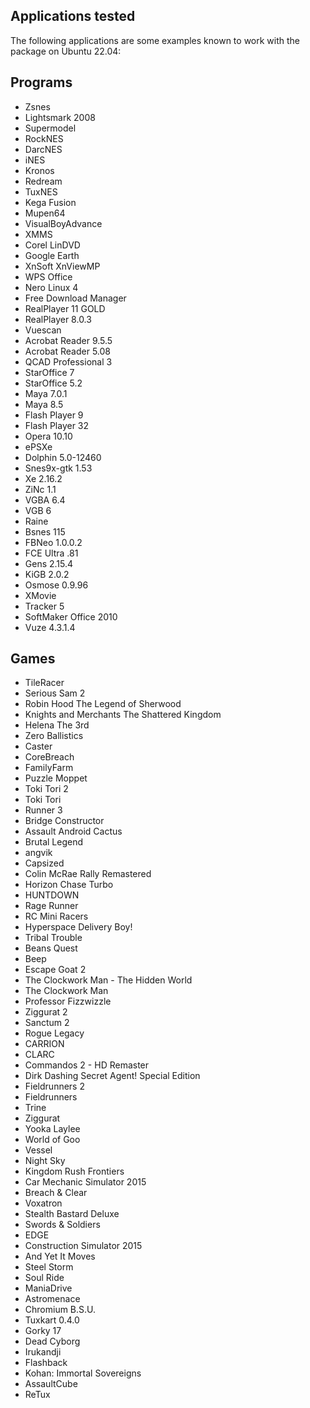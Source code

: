 Applications tested
------------

The following applications are some examples known to work with the package on Ubuntu 22.04:  

## Programs

- Zsnes
- Lightsmark 2008
- Supermodel
- RockNES
- DarcNES
- iNES
- Kronos
- Redream
- TuxNES
- Kega Fusion
- Mupen64
- VisualBoyAdvance
- XMMS
- Corel LinDVD
- Google Earth
- XnSoft XnViewMP
- WPS Office
- Nero Linux 4
- Free Download Manager
- RealPlayer 11 GOLD
- RealPlayer 8.0.3
- Vuescan
- Acrobat Reader 9.5.5
- Acrobat Reader 5.08
- QCAD Professional 3
- StarOffice 7
- StarOffice 5.2
- Maya 7.0.1
- Maya 8.5
- Flash Player 9
- Flash Player 32
- Opera 10.10
- ePSXe
- Dolphin 5.0-12460
- Snes9x-gtk 1.53
- Xe 2.16.2
- ZiNc 1.1
- VGBA 6.4
- VGB 6
- Raine
- Bsnes 115
- FBNeo 1.0.0.2
- FCE Ultra .81
- Gens 2.15.4
- KiGB 2.0.2
- Osmose 0.9.96
- XMovie
- Tracker 5
- SoftMaker Office 2010
- Vuze 4.3.1.4

## Games

- TileRacer
- Serious Sam 2
- Robin Hood The Legend of Sherwood
- Knights and Merchants The Shattered Kingdom
- Helena The 3rd
- Zero Ballistics
- Caster
- CoreBreach
- FamilyFarm
- Puzzle Moppet
- Toki Tori 2
- Toki Tori
- Runner 3
- Bridge Constructor
- Assault Android Cactus
- Brutal Legend
- angvik
- Capsized
- Colin McRae Rally Remastered
- Horizon Chase Turbo
- HUNTDOWN
- Rage Runner
- RC Mini Racers
- Hyperspace Delivery Boy!
- Tribal Trouble
- Beans Quest
- Beep
- Escape Goat 2
- The Clockwork Man - The Hidden World
- The Clockwork Man
- Professor Fizzwizzle
- Ziggurat 2
- Sanctum 2
- Rogue Legacy
- CARRION
- CLARC
- Commandos 2 - HD Remaster
- Dirk Dashing Secret Agent! Special Edition
- Fieldrunners 2
- Fieldrunners
- Trine
- Ziggurat
- Yooka Laylee
- World of Goo
- Vessel
- Night Sky
- Kingdom Rush Frontiers
- Car Mechanic Simulator 2015
- Breach & Clear
- Voxatron
- Stealth Bastard Deluxe
- Swords & Soldiers
- EDGE
- Construction Simulator 2015
- And Yet It Moves
- Steel Storm
- Soul Ride
- ManiaDrive
- Astromenace
- Chromium B.S.U.
- Tuxkart 0.4.0
- Gorky 17
- Dead Cyborg
- Irukandji
- Flashback
- Kohan: Immortal Sovereigns
- AssaultCube
- ReTux
